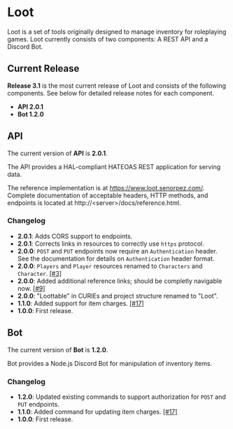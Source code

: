 # Loot

Loot is a set of tools originally designed to manage inventory for roleplaying games. Loot currently consists of two components: A REST API and a Discord Bot.

## Current Release

**Release 3.1** is the most current release of Loot and consists of the following components. See below for detailed release notes for each component.

* **API 2.0.1**
* **Bot 1.2.0**

## API
The current version of **API** is **2.0.1**.

The API provides a HAL-compliant HATEOAS REST application for serving data.

The reference implementation is at https://www.loot.senorpez.com/. Complete documentation of acceptable headers, HTTP methods, and endpoints is located at http://\<server\>/docs/reference.html.

### Changelog

* **2.0.1**: Adds CORS support to endpoints.
* **2.0.1**: Corrects links in resources to correctly use `https` protocol.
* **2.0.0**: `POST` and `PUT` endpoints now require an `Authentication` header. See the documentation for details on `Authentication` header format.
* **2.0.0**: `Players` and `Player` resources renamed to `Characters` and `Character`. [[#3]](https://github.com/SenorPez/scaling-chainsaw/issues/3)
* **2.0.0**: Added additional reference links; should be completly navigable now. [[#9]](https://github.com/SenorPez/scaling-chainsaw/issues/9)
* **2.0.0**: "Loottable" in CURIEs and project structure renamed to "Loot".
* **1.1.0**: Added support for item charges. [[#17]](https://github.com/SenorPez/scaling-chainsaw/issues/17)
* **1.0.0**: First release.

## Bot

The current version of **Bot** is **1.2.0**.

Bot provides a Node.js Discord Bot for manipulation of inventory items.

### Changelog

* **1.2.0**: Updated existing commands to support authorization for `POST` and `PUT` endpoints.
* **1.1.0**: Added command for updating item charges. [[#17]](https://github.com/SenorPez/scaling-chainsaw/issues/17)
* **1.0.0**: First release.
